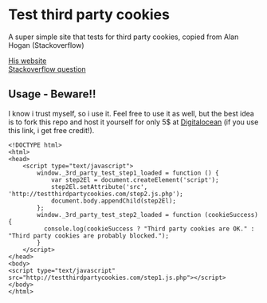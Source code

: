 # Test third party cookies
A super simple site that tests for third party cookies, copied from Alan Hogan (Stackoverflow)


[His website](https://alanhogan.com/ "Alan Hogan")
<br>
[Stackoverflow question](http://stackoverflow.com/questions/3550790/check-if-third-party-cookies-are-enabled)


## Usage - Beware!!
I know i trust myself, so i use it. Feel free to use it as well, but the best idea is to fork this repo and host it yourself for only 5$ at [Digitalocean](https://www.digitalocean.com/?refcode=7fbcaa9b0880) (if you use this link, i get free credit!).
```
<!DOCTYPE html>
<html>
<head>
    <script type="text/javascript">
        window._3rd_party_test_step1_loaded = function () {
            var step2El = document.createElement('script');
            step2El.setAttribute('src', 'http://testthirdpartycookies.com/step2.js.php');
            document.body.appendChild(step2El);
        };
        window._3rd_party_test_step2_loaded = function (cookieSuccess) {
          console.log(cookieSuccess ? "Third party cookies are OK." : "Third party cookies are probably blocked.");
        }
    </script>
</head>
<body>
<script type="text/javascript" src="http://testthirdpartycookies.com/step1.js.php"></script>
</body>
</html>
```
